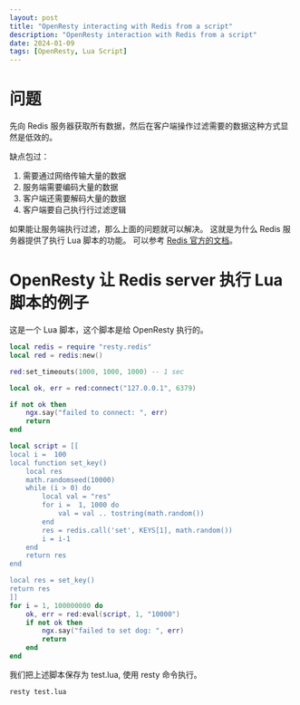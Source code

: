 ```yaml
---
layout: post
title: "OpenResty interacting with Redis from a script"
description: "OpenResty interaction with Redis from a script"
date: 2024-01-09
tags: [OpenResty, Lua Script]
---
```


# 问题

先向 Redis 服务器获取所有数据，然后在客户端操作过滤需要的数据这种方式显然是低效的。

缺点包过：

1. 需要通过网络传输大量的数据
2. 服务端需要编码大量的数据
3. 客户端还需要解码大量的数据
4. 客户端要自己执行行过滤逻辑

如果能让服务端执行过滤，那么上面的问题就可以解决。 这就是为什么 Redis 服务器提供了执行 Lua 脚本的功能。
可以参考 [Redis 官方的文档](https://redis.io/docs/interact/programmability/eval-intro/#interacting-with-redis-from-a-script)。

# OpenResty 让 Redis server 执行 Lua 脚本的例子

这是一个 Lua 脚本，这个脚本是给 OpenResty 执行的。

```lua
local redis = require "resty.redis"
local red = redis:new()

red:set_timeouts(1000, 1000, 1000) -- 1 sec

local ok, err = red:connect("127.0.0.1", 6379)

if not ok then
    ngx.say("failed to connect: ", err)
    return
end

local script = [[
local i =  100
local function set_key()
    local res
    math.randomseed(10000)
    while (i > 0) do
        local val = "res"
        for i =  1, 1000 do
            val = val .. tostring(math.random())
        end 
        res = redis.call('set', KEYS[1], math.random())
        i = i-1
    end
    return res
end

local res = set_key()
return res
]]
for i = 1, 100000000 do
    ok, err = red:eval(script, 1, "10000")
    if not ok then
        ngx.say("failed to set dog: ", err)
        return
    end
end
```

我们把上述脚本保存为 test.lua, 使用 resty 命令执行。

```shell
resty test.lua
```
